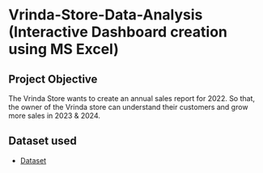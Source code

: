 # Vrinda-Store-Data-Analysis (Interactive Dashboard creation using MS Excel)
## Project Objective
The Vrinda Store wants to create an annual sales report for 2022. So that, the owner of the Vrinda store can understand their customers and grow more sales in 2023 & 2024.

## Dataset used
- <a href="https://github.com/MdShoaib31/Data-Analysis-Dashboard/blob/main/Vrinda%20Store%20Data%20Analysis%20(2).xlsx">Dataset</a>
